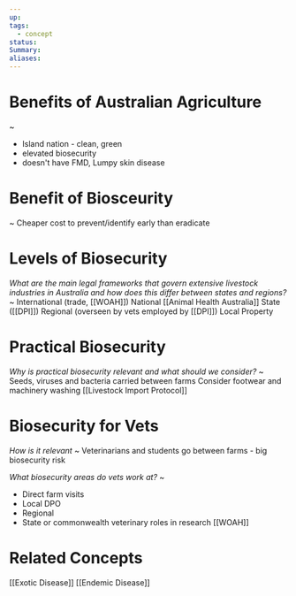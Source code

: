 ```yaml
---
up: 
tags:
  - concept
status: 
Summary:
aliases:
---
```

# Benefits of Australian Agriculture
~
- Island nation - clean, green
- elevated biosecurity
- doesn't have FMD, Lumpy skin disease
# Benefit of Biosceurity
~
Cheaper cost to prevent/identify early than eradicate
# Levels of Biosecurity
*What are the main legal frameworks that govern extensive livestock industries in Australia and how does this differ between states and regions?*
~
International (trade, [[WOAH]])
National [[Animal Health Australia]]
State ([[DPI]])
Regional (overseen by vets employed by [[DPI]])
Local
Property

# Practical Biosecurity
*Why is practical biosecurity relevant and what should we consider?*
~
Seeds, viruses and bacteria carried between farms
Consider footwear and machinery washing
[[Livestock Import Protocol]]

# Biosecurity for Vets
*How is it relevant*
~
Veterinarians and students go between farms - big biosecurity risk

*What biosecurity areas do vets work at?*
~
- Direct farm visits
- Local DPO
- Regional
- State or commonwealth veterinary roles in research [[WOAH]]
# Related Concepts
[[Exotic Disease]]
[[Endemic Disease]]

